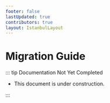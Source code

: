 ```yaml
---
footer: false
lastUpdated: true
contributors: true
layout: IstanbulLayout
---
```


# Migration Guide

::: tip Documentation Not Yet Completed

- This document is under construction.

:::